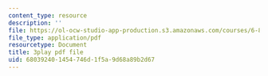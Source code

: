 ```yaml
---
content_type: resource
description: ''
file: https://ol-ocw-studio-app-production.s3.amazonaws.com/courses/6-811-principles-and-practice-of-assistive-technology-fall-2014/680392401454746d1f5a9d68a89b2d67_x18bMLW4eO4.pdf
file_type: application/pdf
resourcetype: Document
title: 3play pdf file
uid: 68039240-1454-746d-1f5a-9d68a89b2d67
---
```


